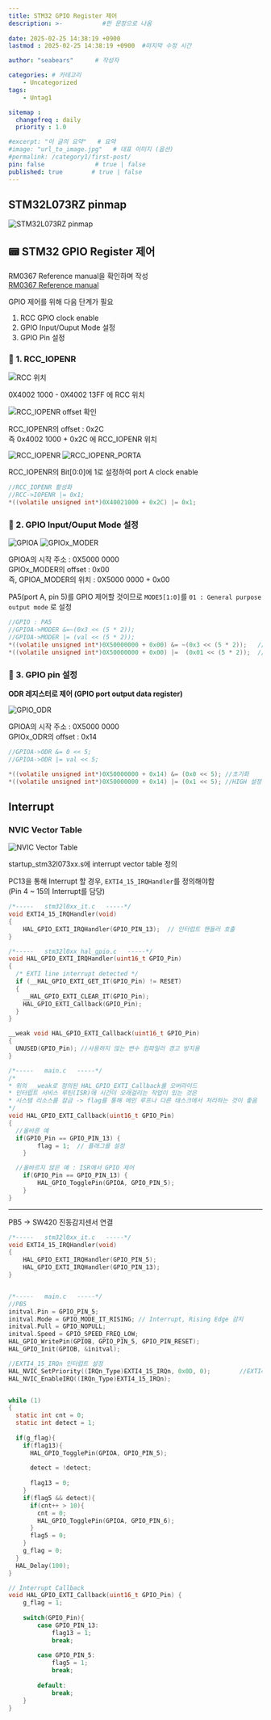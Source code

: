 ```yaml
---
title: STM32 GPIO Register 제어
description: >-           #한 문장으로 나옴
  
date: 2025-02-25 14:38:19 +0900
lastmod : 2025-02-25 14:38:19 +0900  #마지막 수정 시간

author: "seabears"      # 작성자

categories: # 카테고리
    - Uncategorized  
tags: 
    - Untag1

sitemap :
  changefreq : daily
  priority : 1.0

#excerpt: "이 글의 요약"   # 요약
#image: "url_to_image.jpg"   # 대표 이미지 (옵션)
#permalink: /category1/first-post/
pin: false              # true | false
published: true        # true | false
---
```


## STM32L073RZ pinmap
![STM32L073RZ pinmap](https://github.com/user-attachments/assets/e704b670-8614-43d5-aeb9-b842a6230985)


## 📟 STM32 GPIO Register 제어
RM0367 Reference manual을 확인하며 작성  
[RM0367 Reference manual](https://www.st.com/resource/en/reference_manual/rm0367-ultralowpower-stm32l0x3-advanced-armbased-32bit-mcus-stmicroelectronics.pdf)  


GPIO 제어를 위해 다음 단계가 필요  
1. RCC GPIO clock enable  
2. GPIO Input/Ouput Mode 설정  
3. GPIO Pin 설정  


### 📌 1. RCC_IOPENR
![RCC 위치](https://github.com/user-attachments/assets/00f0bdff-116d-4a75-b843-1250529d1f36)

0X4002 1000 - 0X4002 13FF 에 RCC 위치  

![RCC_IOPENR offset 확인](https://github.com/user-attachments/assets/bf8a84c5-8504-4293-8a73-4a2b5a037e29)

RCC_IOPENR의 offset : 0x2C  
즉 0x4002 1000 + 0x2C 에 RCC_IOPENR 위치  

![RCC_IOPENR](https://github.com/user-attachments/assets/fe673c59-e0a5-437b-bd9c-9739a322cd3b)
![RCC_IOPENR_PORTA](https://github.com/user-attachments/assets/804b2a4e-088b-4e3f-a6e3-35a2bc66a928)

RCC_IOPENR의 Bit[0:0]에 1로 설정하여 port A clock enable  

```c
//RCC_IOPENR 활성화
//RCC->IOPENR |= 0x1;
*((volatile unsigned int*)0X40021000 + 0x2C) |= 0x1;
```


### 📌 2. GPIO Input/Ouput Mode 설정

![GPIOA](https://github.com/user-attachments/assets/78ef2588-fe92-4ccc-b953-9aa13c199a30)
![GPIOx_MODER](https://github.com/user-attachments/assets/f065d4c4-64df-4ebf-86db-14549f757e55)

GPIOA의 시작 주소 : 0X5000 0000  
GPIOx_MODER의 offset : 0x00  
즉, GPIOA_MODER의 위치 : 0X5000 0000 + 0x00  

PA5(port A, pin 5)를 GPIO 제어할 것이므로 `MODE5[1:0]`를 `01 : General purpose output mode` 로 설정  

```c
//GPIO : PA5
//GPIOA->MODER &=~(0x3 << (5 * 2));
//GPIOA->MODER |= (val << (5 * 2));
*((volatile unsigned int*)0X50000000 + 0x00) &= ~(0x3 << (5 * 2));   //나머지 비트는 살리기
*((volatile unsigned int*)0X50000000 + 0x00) |=  (0x01 << (5 * 2));  //MODE5[1:0]를 0x01으로 설정
```


### 📌 3. GPIO pin 설정
**ODR 레지스터로 제어 (GPIO port output data register)**  

![GPIO_ODR](https://github.com/user-attachments/assets/e1841546-e140-4bbb-a5ad-5db24786d23c)

GPIOA의 시작 주소 : 0X5000 0000  
GPIOx_ODR의 offset : 0x14  

```c
//GPIOA->ODR &= 0 << 5;
//GPIOA->ODR |= val << 5;

*((volatile unsigned int*)0X50000000 + 0x14) &= (0x0 << 5); //초기화
*((volatile unsigned int*)0X50000000 + 0x14) |= (0x1 << 5); //HIGH 설정
```



## Interrupt

### NVIC Vector Table
![NVIC Vector Table](https://github.com/user-attachments/assets/1ca9df8f-c4a0-4be1-b1c5-a4d7683d8b9d)

startup_stm32l073xx.s에 interrupt vector table 정의  

PC13을 통해 Interrupt 할 경우, `EXTI4_15_IRQHandler`를 정의해야함  
(Pin 4 ~ 15의 Interrupt를 담당)  

```c
/*-----   stm32l0xx_it.c   -----*/
void EXTI4_15_IRQHandler(void)
{
    HAL_GPIO_EXTI_IRQHandler(GPIO_PIN_13);  // 인터럽트 핸들러 호출
}

/*-----   stm32l0xx_hal_gpio.c   -----*/
void HAL_GPIO_EXTI_IRQHandler(uint16_t GPIO_Pin)
{
  /* EXTI line interrupt detected */
  if (__HAL_GPIO_EXTI_GET_IT(GPIO_Pin) != RESET)
  {
    __HAL_GPIO_EXTI_CLEAR_IT(GPIO_Pin);
    HAL_GPIO_EXTI_Callback(GPIO_Pin);
  }
}

__weak void HAL_GPIO_EXTI_Callback(uint16_t GPIO_Pin)
{	
  UNUSED(GPIO_Pin); //사용하지 않는 변수 컴파일러 경고 방지용
}

/*-----   main.c   -----*/
/*
* 위의 __weak로 정의된 HAL_GPIO_EXTI_Callback를 오버라이드
* 인터럽트 서비스 루틴(ISR)에 시간이 오래걸리는 작업이 있는 것은 
* 시스템 리소스를 잠금 -> flag를 통해 메인 루프나 다른 태스크에서 처리하는 것이 좋음
*/
void HAL_GPIO_EXTI_Callback(uint16_t GPIO_Pin)
{	
  //올바른 예
  if(GPIO_Pin == GPIO_PIN_13) {
        flag = 1;  // 플래그를 설정
    }

  //올바르지 않은 예 : ISR에서 GPIO 제어
	if(GPIO_Pin == GPIO_PIN_13) {
		HAL_GPIO_TogglePin(GPIOA, GPIO_PIN_5); 
	}
}
```


---
PB5 -> SW420 진동감지센서 연결  

```c
/*-----   stm32l0xx_it.c   -----*/
void EXTI4_15_IRQHandler(void)
{
	HAL_GPIO_EXTI_IRQHandler(GPIO_PIN_5);
	HAL_GPIO_EXTI_IRQHandler(GPIO_PIN_13);
}


/*-----   main.c   -----*/
//PB5 
initval.Pin = GPIO_PIN_5;
initval.Mode = GPIO_MODE_IT_RISING; // Interrupt, Rising Edge 감지
initval.Pull = GPIO_NOPULL;
initval.Speed = GPIO_SPEED_FREQ_LOW;
HAL_GPIO_WritePin(GPIOB, GPIO_PIN_5, GPIO_PIN_RESET);
HAL_GPIO_Init(GPIOB, &initval);

//EXTI4_15_IRQn 인터럽트 설정
HAL_NVIC_SetPriority((IRQn_Type)EXTI4_15_IRQn, 0x0D, 0);		//EXTI4_15_IRQn
HAL_NVIC_EnableIRQ((IRQn_Type)EXTI4_15_IRQn);


while (1)
{
  static int cnt = 0;
  static int detect = 1;
  
  if(g_flag){
    if(flag13){
      HAL_GPIO_TogglePin(GPIOA, GPIO_PIN_5);
      
      detect = !detect;
      
      flag13 = 0;
    }
    if(flag5 && detect){
      if(cnt++ > 10){
        cnt = 0;
        HAL_GPIO_TogglePin(GPIOA, GPIO_PIN_6);
      }
      flag5 = 0;
    }
    g_flag = 0;
  }
  HAL_Delay(100);
}

// Interrupt Callback
void HAL_GPIO_EXTI_Callback(uint16_t GPIO_Pin) {
	g_flag = 1;
	
	switch(GPIO_Pin){
		case GPIO_PIN_13:
			flag13 = 1;
			break;
		
		case GPIO_PIN_5:
			flag5 = 1;
			break;
		
		default:
			break;
	}
}
```



